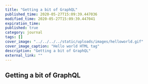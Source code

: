 ```yaml
---
title: "Getting a bit of GraphQL"
published_time: 2020-05-27T15:09:39.447036
modified_time: 2020-05-27T15:09:39.447041
expiration_time: 
published: true
category: journal
tags: []
cover_image: "../../../../static/uploads/images/helloworld.gif"
cover_image_caption: "Hello world HTML tag"
description: "Getting a bit of GraphQL"
external_link: ""
---
```


## Getting a bit of GraphQL

